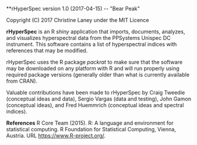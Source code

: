 **rHyperSpec version 1.0 (2017-04-15) -- "Bear Peak"

Copyright (C) 2017 Christine Laney under the MIT Licence

**rHyperSpec** is an R *shiny* application that imports, documents, analyzes, and visualizes hyperspectral data from the PPSystems Unispec DC instrument. This software contains a list of hyperspectral indices with references that may be modified. 

rHyperSpec uses the R package *packrat* to make sure that the software may be downloaded on any platform with R and will run properly using required package versions (generally older than what is currently available from CRAN). 

Valuable contributions have been made to rHyperSpec by Craig Tweedie (conceptual ideas and data), Sergio Vargas (data and testing), John Gamon (conceptual ideas), and Fred Huemmrich (conceptual ideas and spectral indices).

**References**
R Core Team (2015). R: A language and environment for statistical computing. R Foundation for
  Statistical Computing, Vienna, Austria. URL https://www.R-project.org/.



